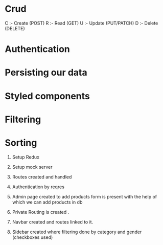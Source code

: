 # Crud

C :- Create (POST)
R :- Read (GET)
U :- Update (PUT/PATCH)
D :- Delete (DELETE)


# Authentication 
# Persisting our data
# Styled components
# Filtering
# Sorting


1. Setup Redux

2. Setup mock server

3. Routes created and handled

4. Authentication by reqres

5. Admin page created to add products form is present with the help of which we can add products in db

6. Private Routing is created .

7. Navbar created and routes linked to it.

8. Sidebar created where filtering done by category and gender (checkboxes used)